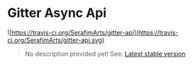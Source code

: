 # Gitter Async Api

![https://travis-ci.org/SerafimArts/gitter-api](https://travis-ci.org/SerafimArts/gitter-api.svg)

> No description provided yet!
> See: [Latest stable version](https://github.com/SerafimArts/gitter-api/tree/967ef646afa3181fbb10ec6669538c4911866731)